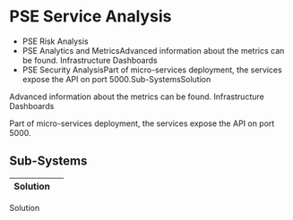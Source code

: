 # PSE Service Analysis

* PSE Risk Analysis
* PSE Analytics and MetricsAdvanced information about the metrics can be found.  Infrastructure Dashboards
* PSE Security AnalysisPart of micro-services deployment, the services expose the API on port 5000.Sub-SystemsSolution

Advanced information about the metrics can be found.  Infrastructure Dashboards

Part of micro-services deployment, the services expose the API on port 5000.

## Sub-Systems
| Solution |  |
|---|---|

Solution

